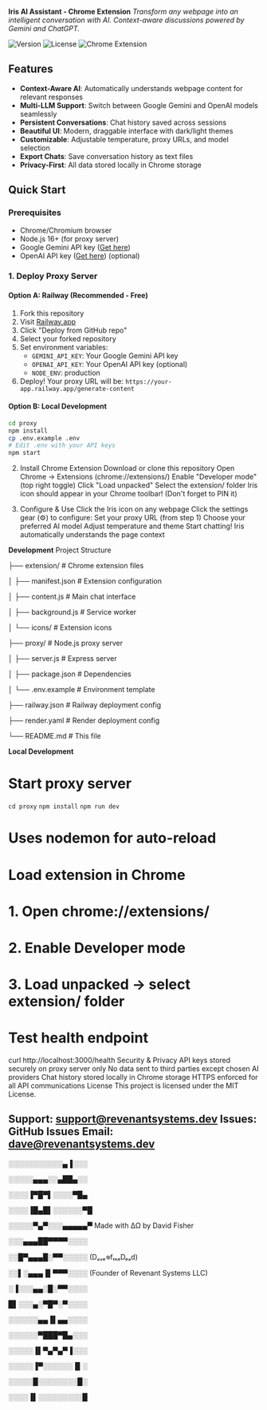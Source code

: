 **Iris AI Assistant - Chrome Extension**
*Transform any webpage into an intelligent conversation with AI. Context-aware discussions powered by Gemini and ChatGPT.*

![Version](https://img.shields.io/badge/version-2.3.0-blue.svg)
![License](https://img.shields.io/badge/license-MIT-green.svg)
![Chrome Extension](https://img.shields.io/badge/chrome-extension-yellow.svg)

## Features

-  **Context-Aware AI**: Automatically understands webpage content for relevant responses
-  **Multi-LLM Support**: Switch between Google Gemini and OpenAI models seamlessly  
-  **Persistent Conversations**: Chat history saved across sessions
-  **Beautiful UI**: Modern, draggable interface with dark/light themes
-  **Customizable**: Adjustable temperature, proxy URLs, and model selection
-  **Export Chats**: Save conversation history as text files
-  **Privacy-First**: All data stored locally in Chrome storage

##  Quick Start

### Prerequisites

- Chrome/Chromium browser
- Node.js 16+ (for proxy server)
- Google Gemini API key ([Get here](https://aistudio.google.com/app/apikey))
- OpenAI API key ([Get here](https://platform.openai.com/api-keys)) (optional)

### 1. Deploy Proxy Server

#### Option A: Railway (Recommended - Free)

1. Fork this repository
2. Visit [Railway.app](https://railway.app)
3. Click "Deploy from GitHub repo"
4. Select your forked repository
5. Set environment variables:
   - `GEMINI_API_KEY`: Your Google Gemini API key
   - `OPENAI_API_KEY`: Your OpenAI API key (optional)
   - `NODE_ENV`: production
6. Deploy! Your proxy URL will be: `https://your-app.railway.app/generate-content`

#### Option B: Local Development

```bash
cd proxy
npm install
cp .env.example .env
# Edit .env with your API keys
npm start
```

2. Install Chrome Extension
Download or clone this repository
Open Chrome → Extensions (chrome://extensions/)
Enable "Developer mode" (top right toggle)
Click "Load unpacked"
Select the extension/ folder
Iris icon should appear in your Chrome toolbar! (Don't forget to PIN it)

3. Configure & Use
Click the Iris icon on any webpage
Click the settings gear (⚙️) to configure:
Set your proxy URL (from step 1)
Choose your preferred AI model
Adjust temperature and theme
Start chatting! Iris automatically understands the page context


**Development**
Project Structure

├── extension/     # Chrome extension files

│   ├── manifest.json   # Extension configuration

│   ├── content.js      # Main chat interface

│   ├── background.js   # Service worker

│   └── icons/          # Extension icons

├── proxy/              # Node.js proxy server

│   ├── server.js       # Express server

│   ├── package.json    # Dependencies

│   └── .env.example    # Environment template

├── railway.json        # Railway deployment config

├── render.yaml         # Render deployment config

└── README.md          # This file



**Local Development**
# Start proxy server
```cd proxy``` 
```npm install```
```npm run dev``` 
# Uses nodemon for auto-reload
# Load extension in Chrome
# 1. Open chrome://extensions/
# 2. Enable Developer mode
# 3. Load unpacked → select extension/ folder

# Test health endpoint
curl http://localhost:3000/health
Security & Privacy
API keys stored securely on proxy server only
No data sent to third parties except chosen AI providers
Chat history stored locally in Chrome storage
HTTPS enforced for all API communications
License
This project is licensed under the MIT License.

Support: support@revenantsystems.dev
Issues: GitHub Issues
Email: dave@revenantsystems.dev
---
░░░░░░░░░░░▄▐░░░

░░░░░▄▄▄░░▄██▄░░

░░░░▐▀█▀▌░░░░▀█▄

░░░░▐█▄█▌░░░░░░▀█

░░░░░▀▄▀░░░▄▄▄▄▄▀  Made with ΔΩ by David Fisher

░░░▄▄▄██▀▀▀▀░░░░

░░█▀▄▄▄█░▀▀░░░░░          (Dₐᵥₑ𖦹fₜₕₑDₑₐd)

░░▌░▄▄▄▐▌▀▀▀░░░░  (Founder of Revenant Systems LLC)

░▐░░░▄▄░█░▀▀░░░░

█▌░░░▄░▀█▀░▀░░░░

░░░░░░▄▄▐▌▄▄░░░░

░░░░░░▀███▀█▄░░░

░░░░░▐▌▀▄▀▄▀▐░░░

░░░░░▐▀░░░░░░▐▌░

░░░░░█░░░░░░░░█░

░░░░▐▌░░░░░░░░░█
 
